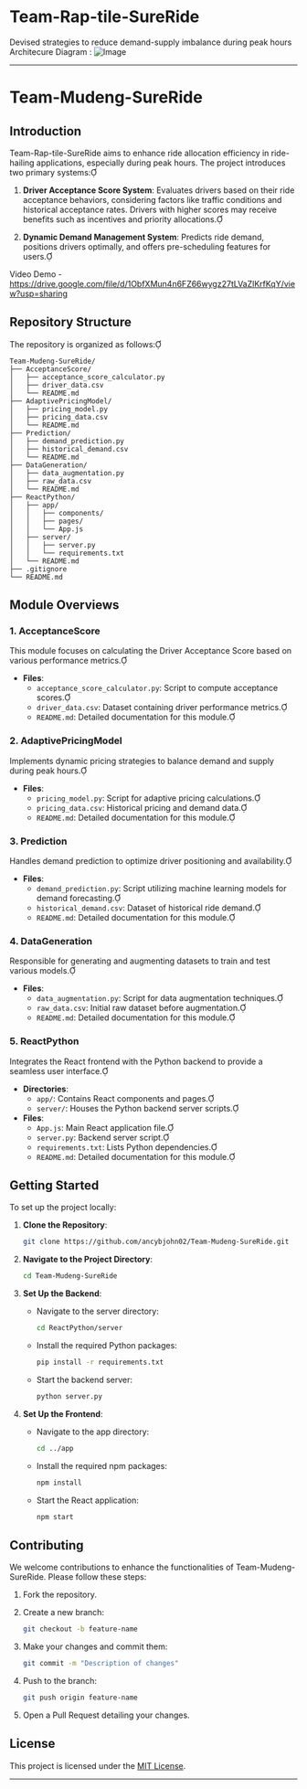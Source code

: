 # Team-Rap-tile-SureRide
Devised strategies to reduce demand-supply imbalance during peak hours 
Architecure Diagram : 
![Image](https://github.com/user-attachments/assets/f3fd2a69-b6a7-4280-8413-02c50cdee142)

---

# Team-Mudeng-SureRide

## Introduction

Team-Rap-tile-SureRide aims to enhance ride allocation efficiency in ride-hailing applications, especially during peak hours. The project introduces two primary systems:

1. **Driver Acceptance Score System**: Evaluates drivers based on their ride acceptance behaviors, considering factors like traffic conditions and historical acceptance rates. Drivers with higher scores may receive benefits such as incentives and priority allocations.

2. **Dynamic Demand Management System**: Predicts ride demand, positions drivers optimally, and offers pre-scheduling features for users.

Video Demo - https://drive.google.com/file/d/1ObfXMun4n6FZ66wygz27tLVaZlKrfKqY/view?usp=sharing

## Repository Structure

The repository is organized as follows:

```
Team-Mudeng-SureRide/
├── AcceptanceScore/
│   ├── acceptance_score_calculator.py
│   ├── driver_data.csv
│   └── README.md
├── AdaptivePricingModel/
│   ├── pricing_model.py
│   ├── pricing_data.csv
│   └── README.md
├── Prediction/
│   ├── demand_prediction.py
│   ├── historical_demand.csv
│   └── README.md
├── DataGeneration/
│   ├── data_augmentation.py
│   ├── raw_data.csv
│   └── README.md
├── ReactPython/
│   ├── app/
│   │   ├── components/
│   │   ├── pages/
│   │   └── App.js
│   ├── server/
│   │   ├── server.py
│   │   └── requirements.txt
│   └── README.md
├── .gitignore
└── README.md
```

## Module Overviews

### 1. AcceptanceScore

This module focuses on calculating the Driver Acceptance Score based on various performance metrics.

- **Files**:
  - `acceptance_score_calculator.py`: Script to compute acceptance scores.
  - `driver_data.csv`: Dataset containing driver performance metrics.
  - `README.md`: Detailed documentation for this module.

### 2. AdaptivePricingModel

Implements dynamic pricing strategies to balance demand and supply during peak hours.

- **Files**:
  - `pricing_model.py`: Script for adaptive pricing calculations.
  - `pricing_data.csv`: Historical pricing and demand data.
  - `README.md`: Detailed documentation for this module.

### 3. Prediction

Handles demand prediction to optimize driver positioning and availability.

- **Files**:
  - `demand_prediction.py`: Script utilizing machine learning models for demand forecasting.
  - `historical_demand.csv`: Dataset of historical ride demand.
  - `README.md`: Detailed documentation for this module.

### 4. DataGeneration

Responsible for generating and augmenting datasets to train and test various models.

- **Files**:
  - `data_augmentation.py`: Script for data augmentation techniques.
  - `raw_data.csv`: Initial raw dataset before augmentation.
  - `README.md`: Detailed documentation for this module.

### 5. ReactPython

Integrates the React frontend with the Python backend to provide a seamless user interface.

- **Directories**:
  - `app/`: Contains React components and pages.
  - `server/`: Houses the Python backend server scripts.
- **Files**:
  - `App.js`: Main React application file.
  - `server.py`: Backend server script.
  - `requirements.txt`: Lists Python dependencies.
  - `README.md`: Detailed documentation for this module.

## Getting Started

To set up the project locally:

1. **Clone the Repository**:

   ```bash
   git clone https://github.com/ancybjohn02/Team-Mudeng-SureRide.git
   ```

2. **Navigate to the Project Directory**:

   ```bash
   cd Team-Mudeng-SureRide
   ```

3. **Set Up the Backend**:

   - Navigate to the server directory:

     ```bash
     cd ReactPython/server
     ```

   - Install the required Python packages:

     ```bash
     pip install -r requirements.txt
     ```

   - Start the backend server:

     ```bash
     python server.py
     ```

4. **Set Up the Frontend**:

   - Navigate to the app directory:

     ```bash
     cd ../app
     ```

   - Install the required npm packages:

     ```bash
     npm install
     ```

   - Start the React application:

     ```bash
     npm start
     ```

## Contributing

We welcome contributions to enhance the functionalities of Team-Mudeng-SureRide. Please follow these steps:

1. Fork the repository.
2. Create a new branch:

   ```bash
   git checkout -b feature-name
   ```

3. Make your changes and commit them:

   ```bash
   git commit -m "Description of changes"
   ```

4. Push to the branch:

   ```bash
   git push origin feature-name
   ```

5. Open a Pull Request detailing your changes.

## License

This project is licensed under the [MIT License](LICENSE).

---
